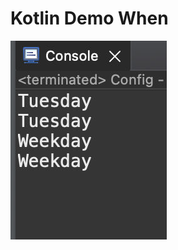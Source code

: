 # Kotlin Demo When

[![Vaibhav Mojidra - 1.jpeg](https://raw.githubusercontent.com/VaibhavMojidra/Kotlin---Demo-When/master/output/1.jpeg "Vaibhav Mojidra")](https://vaibhavmojidra.github.io/site/)